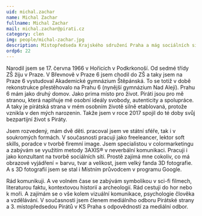 ```yaml
---
uid: michal.zachar
name: Michal Zachar
fullname: Michal Zachar
mail: michal.zachar@pirati.cz
category: clen
img: people/michal-zachar.jpg
description: Místopředseda Krajského sdružení Praha a mág sociálních sítí
ordp6: 22
---
```

Narodil jsem se 17. června 1966 v Hořicích v Podkrkonoší. Od sedmé třídy ZŠ žiju v Praze. V Břevnově v Praze 6 jsem chodil do ZŠ a taky jsem na Praze 6 vystudoval Akademické gymnázium Štěpánská. To se totiž v době rekonstrukce přestěhovalo na Prahu 6 (nynější gymnázium Nad Alejí). Prahu 6 mám jako druhý domov. Jako prima místo pro život. Piráti jsou pro mě stranou, která naplňuje mé osobní ideály svobody, autenticity a spolupráce. A taky je pirátská strana v mém osobním životě silně etablovaná, protože vznikla v den mých narozenin. Takže jsem v roce 2017 spojil do té doby svůj bezpartijní život s Piráty.

Jsem rozvedený, mám dvě děti. pracoval jsem ve státní sféře, tak i v soukromých formách. V současnosti pracuji jako freeleancer, lektor soft skills, poradce v tvorbě firemní image. Jsem specialistou v colormarketingu  a zabývám se využitím metody 3AXIS® v neverbální komunikaci. Pracuji i jako konzultant na tvorbě sociálních sítí. Prostě zajímá mne cokoliv, co má obrazové vyjádření = barvu, tvar a velikost, jsem velký fanda 3D fotografie. A s 3D fotografií jsem se
stal i Místním průvodcem v programu Google.

Rád komunikuji. A ve volném čase se zabývám symbolikou v sci-fi filmech, literaturou faktu, kontextovou historií a archeologií. Rád cestuji do hor nebo k moři. A zajímám se o vše kolem vizuální komunikace, psychologie člověka a vzdělávání. V současnosti jsem členem mediálního odboru Pirátské strany a 3. místopředsedou Pirátů v KS Praha s odpovědností za mediální odbor.
